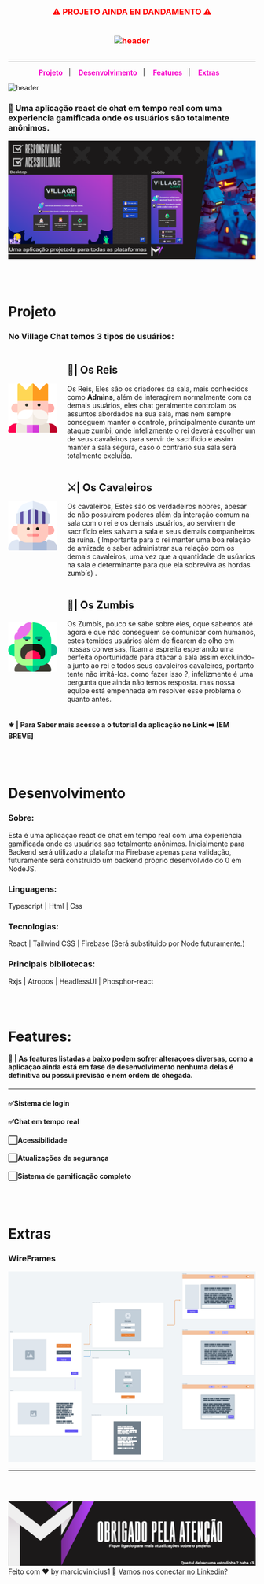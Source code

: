 <div style="align:center;color:red;display:flex;justify-content:center;align-items:center;flex-direction:column;">
<h3 style="font-weight:bold">⚠️ PROJETO AINDA EN DANDAMENTO ⚠️<h3>
<img alt="header" title="header" src="https://progress-bar.dev/50/?title=Progresso">
</br>
</div>

---

<p align="center">
  <a style="color:#F806CC;font-weight:bold" href="#Projeto">Projeto</a>&nbsp;&nbsp;&nbsp;|&nbsp;&nbsp;&nbsp;
  <a style="color:#F806CC;font-weight:bold" href="#Desenvolvimento">Desenvolvimento</a>&nbsp;&nbsp;&nbsp;|&nbsp;&nbsp;&nbsp;
  <a style="color:#F806CC;font-weight:bold" href="#Features">Features</a>&nbsp;&nbsp;&nbsp;|&nbsp;&nbsp;&nbsp;
  <a style="color:#F806CC;font-weight:bold"
  href="#Extras">Extras</a>&nbsp;&nbsp;&nbsp;
</p>

<img alt="header" title="header" src="./github/header.gif">

### 💬 **Uma aplicação react de chat em tempo real com uma experiencia gamificada onde os usuários são totalmente anônimos.**

<img alt="header 2" title="header 2" src="./github/header2.png"></img>

<br><br>

# <a id="Projeto"></a> **Projeto**

### **No Village Chat temos 3 tipos de usuários:**

<div style="display:flex;gap:20px;align-items:center">
<img style="height:100px" alt="imagem do rei" title="imagem do rei" src="./github/king.png"></img>
<section>
<h2 style="font-weight:bold">👑| Os Reis </h2>
<p>Os Reis, Eles são os criadores da sala, mais conhecidos como <b>Admins</b>, além de interagirem normalmente com os demais usuários, eles chat geralmente controlam os assuntos abordados na sua sala, mas nem sempre conseguem manter o controle, principalmente durante um ataque zumbi, onde infelizmente o rei deverá escolher um de seus cavaleiros para servir de sacrifício e assim manter a sala segura, caso o contrário sua sala será totalmente excluída.</p>
</section>
</div>
<div style="display:flex;gap:20px;align-items:center">
<img style="height:100px" alt="imagem do rei" title="imagem do rei" src="./github/knight.png"></img>
<section>
<h2 style="font-weight:bold">⚔️| Os Cavaleiros </h2>
<p>Os cavaleiros, Estes são os verdadeiros nobres, apesar de não possuírem poderes além da interação comum na sala com o rei e os demais usuários, ao servirem de sacrifício eles salvam a sala e seus demais companheiros da ruina. ( Importante para o rei manter uma boa relação de amizade e saber administrar sua relação com os demais cavaleiros, uma vez que a quantidade de usúarios na sala e determinante para que ela sobreviva as hordas zumbís) .</p>
</section>
</div>
<div style="display:flex;gap:20px;align-items:center">
<img style="height:100px" alt="imagem do rei" title="imagem do rei" src="./github/Zombie.png"></img>
<section>
<h2 style="font-weight:bold">🧟| Os Zumbis </h2>
<p>Os Zumbís, pouco se sabe sobre eles, oque sabemos até agora é que não conseguem se comunicar com humanos, estes temidos usuários além de ficarem de olho em nossas conversas, ficam a espreita esperando uma perfeita oportunidade para atacar a sala assim excluindo-a junto ao rei e  todos seus cavaleiros cavaleiros, portanto tente não irritá-los. como fazer isso ?, infelizmente é uma pergunta que ainda não temos resposta. mas nossa equipe está empenhada em resolver esse problema o quanto antes.</p>
</section>
</div>

#### **⚜️ | Para Saber mais acesse a o tutorial da aplicação no Link ➡️ [EM BREVE]**

<br><br>

# <a id="Desenvolvimento"></a> **Desenvolvimento**

### **Sobre**:

Esta é uma aplicaçao react de chat em tempo real com uma experiencia gamificada onde os usuários sao totalmente anônimos. Inicialmente para Backend será utilizado a plataforma Firebase apenas para validação, futuramente será construido um backend próprio desenvolvido do 0 em NodeJS.

### **Linguagens**:

Typescript | Html | Css

### **Tecnologias**:

React | Tailwind CSS | Firebase (Será substituido por Node futuramente.)

### **Principais bibliotecas**:

Rxjs | Atropos | HeadlessUI | Phosphor-react

<br>
<br>

# <a id="Features"></a>**Features**:

#### **📢 | As features listadas a baixo podem sofrer alteraçoes diversas, como a aplicaçao ainda está em fase de desenvolvimento nenhuma delas é definitiva ou possui previsão e nem ordem de chegada.**

---

#### **✅Sistema de login**

#### **✅Chat em tempo real**

#### **⬜Acessibilidade**

#### **⬜Atualizações de segurança**

#### **⬜Sistema de gamificação completo**

<br>
<br>

# <a id="Extras"></a>**Extras**

### **WireFrames**

<img alt="imagem de wireframes" title="wireframes" src="./github/wireframes.png"></img>

---

<br>
<br>

<img alt="rodapé" title="rodapé" src="./github/footer.png"></img>
Feito com ♥ by marciovinicius1 🍂 [Vamos nos conectar no Linkedin?](https://www.linkedin.com/in/marciovinicius1/)
